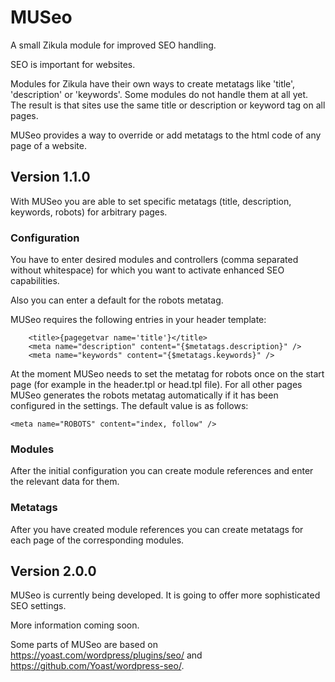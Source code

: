 # MUSeo

A small Zikula module for improved SEO handling.

SEO is important for websites.

Modules for Zikula have their own ways to create metatags like 'title', 'description' or 'keywords'.
Some modules do not handle them at all yet.
The result is that sites use the same title or description or keyword tag on all pages.

MUSeo provides a way to override or add metatags to the html code of any page of a website.

## Version 1.1.0

With MUSeo you are able to set specific metatags (title, description, keywords, robots) for arbitrary pages.

### Configuration

You have to enter desired modules and controllers (comma separated without whitespace) for which you want to activate enhanced SEO capabilities.

Also you can enter a default for the robots metatag.

MUSeo requires the following entries in your header template:

```
    <title>{pagegetvar name='title'}</title>
    <meta name="description" content="{$metatags.description}" />
    <meta name="keywords" content="{$metatags.keywords}" />
```

At the moment MUSeo needs to set the metatag for robots once on the start page (for example in the header.tpl or head.tpl file).
For all other pages MUSeo generates the robots metatag automatically if it has been configured in the settings.
The default value is as follows:

`<meta name="ROBOTS" content="index, follow" />`

### Modules

After the initial configuration you can create module references and enter the relevant data for them.

### Metatags

After you have created module references you can create metatags for each page of the corresponding modules.

## Version 2.0.0

MUSeo is currently being developed. It is going to offer more sophisticated SEO settings.

More information coming soon.

Some parts of MUSeo are based on https://yoast.com/wordpress/plugins/seo/ and https://github.com/Yoast/wordpress-seo/.
